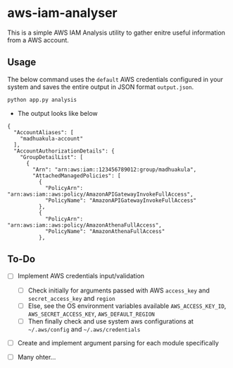 # aws-iam-analyser

This is a simple AWS IAM Analysis utility to gather enitre useful information from a AWS account.

## Usage

The below command uses the `default` AWS credentials configured in your system and saves the entire output in JSON format `output.json`.

```bash
python app.py analysis
```

* The output looks like below

```
{
  "AccountAliases": [
    "madhuakula-account"
  ],
  "AccountAuthorizationDetails": {
    "GroupDetailList": [
      {
        "Arn": "arn:aws:iam::123456789012:group/madhuakula",
        "AttachedManagedPolicies": [
          {
            "PolicyArn": "arn:aws:iam::aws:policy/AmazonAPIGatewayInvokeFullAccess",
            "PolicyName": "AmazonAPIGatewayInvokeFullAccess"
          },
          {
            "PolicyArn": "arn:aws:iam::aws:policy/AmazonAthenaFullAccess",
            "PolicyName": "AmazonAthenaFullAccess"
          },
```

## To-Do

- [ ] Implement AWS credentials input/validation
  - [ ] Check initially for arguments passed with AWS `access_key` and `secret_access_key` and `region`
  - [ ] Else, see the OS environment variables available `AWS_ACCESS_KEY_ID`, `AWS_SECRET_ACCESS_KEY`, `AWS_DEFAULT_REGION`
  - [ ] Then finally check and use system aws configurations at `~/.aws/config` and `~/.aws/credentials`
- [ ] Create and implement argument parsing for each module specifically
- [ ] Many ohter...

